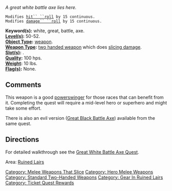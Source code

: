 *A great white battle axe lies here.*

`Modifies `[`hit`` ``roll`](Hit_Roll.md "wikilink")` by 15 continuous.`  
`Modifies `[`damage`` ``roll`](Damage_Roll.md "wikilink")` by 15 continuous.`

**Keyword(s):** white, great, battle, axe.  
**[Level(s)](Object_Level.md "wikilink"):** 50-52.  
**[Object Type](:Category:_Object_Types.md "wikilink"):**
[weapon](:Category:_Melee_Weapons.md "wikilink").  
**[Weapon Type](:Category:Melee_Weapons.md "wikilink"):** [two handed
weapon](:Category:Standard_Two-Handed_Weapons.md "wikilink") which does
[slicing damage](:Category:Melee_Weapons_That_Slice.md "wikilink").  
**[Slot(s)](Object_Slots.md "wikilink"):** <wielded>.  
**[Quality](Object_Quality.md "wikilink"):** 100 hps.  
**[Weight](Object_Weight.md "wikilink"):** 10 lbs.  
**[Flag(s)](:Category:_Object_Flags.md "wikilink"):** None.  

## Comments

This weapon is a good [powerswinger](Racial_Powerswing.md "wikilink")
for those races that can benefit from it. Completing the quest will
require a mid-level hero or superhero and might take some effort.

There is also an evil version ([Great Black Battle
Axe](Great_Black_Battle_Axe "wikilink")) available from the same quest.

## Directions

For detailed walkthrough see the [Great White Battle Axe
Quest](Great_White_Battle_Axe_Quest "wikilink").

Area: [Ruined Lairs](:Category:_Ruined_Lairs.md "wikilink")

[Category: Melee Weapons That
Slice](Category:_Melee_Weapons_That_Slice "wikilink") [Category: Hero
Melee Weapons](Category:_Hero_Melee_Weapons "wikilink") [Category:
Standard Two-Handed
Weapons](Category:_Standard_Two-Handed_Weapons "wikilink") [Category:
Gear In Ruined Lairs](Category:_Gear_In_Ruined_Lairs "wikilink")
[Category: Ticket Quest
Rewards](Category:_Ticket_Quest_Rewards "wikilink")
